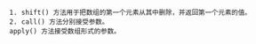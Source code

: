 <!-- 手写new -->
    1. shift() 方法用于把数组的第一个元素从其中删除，并返回第一个元素的值。
    2. call() 方法分别接受参数。
    apply() 方法接受数组形式的参数。
